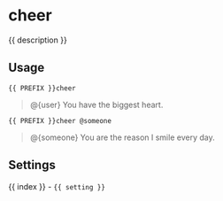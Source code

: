 # cheer

<script setup>
import { PREFIX } from "../../helpers/constants.js"
import { settings as s } from "../../settings/cheer.js"
const { description, ...settings } = s
</script>

{{ description }}

## Usage

`{{ PREFIX }}cheer`

> @{user} You have the biggest heart. 

`{{ PREFIX }}cheer @someone`

> @{someone} You are the reason I smile every day.

## Settings
<div v-for="(setting, index) in settings">
{{ index }} - <code>{{ setting }}</code>
</div>
